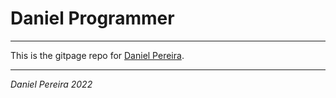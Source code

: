 # Daniel Programmer
---

This is the gitpage repo for [Daniel Pereira][gitpagelink].

---

_*Daniel Pereira 2022*_

[gitpagelink]: <https://pereiradaniel.github.io>
[gitHubPage]: <https://github.com/pereiradaniel>